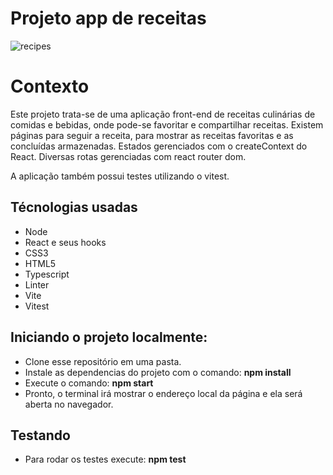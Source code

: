 # Projeto app de receitas
![recipes](https://github.com/user-attachments/assets/0658c051-31d3-405e-be8f-ac45b179d7b4)

# Contexto
Este projeto trata-se  de uma aplicação front-end de receitas culinárias de comidas e bebidas, onde pode-se favoritar e compartilhar receitas. Existem páginas para seguir a receita, para mostrar as receitas favoritas e as concluídas armazenadas. Estados gerenciados com o createContext do React. Diversas rotas gerenciadas com react router dom. 

A aplicação também possui testes utilizando o vitest.

## Técnologias usadas
- Node
- React e seus hooks 
- CSS3 
- HTML5
- Typescript
- Linter
- Vite 
- Vitest

## Iniciando o projeto localmente:

- Clone esse repositório em uma pasta.
- Instale as dependencias do projeto com o comando: **npm install**
- Execute o comando: **npm start**
- Pronto, o terminal irá mostrar o endereço local da página e ela será aberta no navegador.

## Testando
- Para rodar os testes execute: **npm test**
